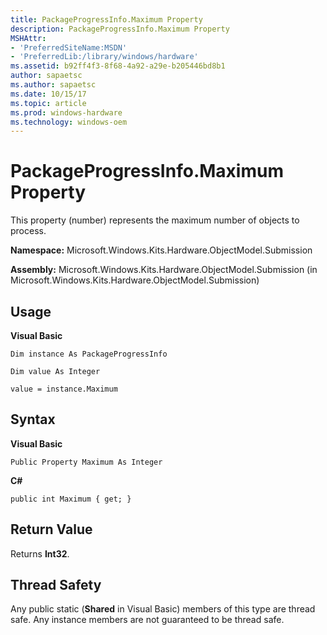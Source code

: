 ```yaml
---
title: PackageProgressInfo.Maximum Property
description: PackageProgressInfo.Maximum Property
MSHAttr:
- 'PreferredSiteName:MSDN'
- 'PreferredLib:/library/windows/hardware'
ms.assetid: b92ff4f3-8f68-4a92-a29e-b205446bd8b1
author: sapaetsc
ms.author: sapaetsc
ms.date: 10/15/17
ms.topic: article
ms.prod: windows-hardware
ms.technology: windows-oem
---
```


# PackageProgressInfo.Maximum Property


This property (number) represents the maximum number of objects to process.

**Namespace:** Microsoft.Windows.Kits.Hardware.ObjectModel.Submission

**Assembly:** Microsoft.Windows.Kits.Hardware.ObjectModel.Submission (in Microsoft.Windows.Kits.Hardware.ObjectModel.Submission)

## <span id="Usage"></span><span id="usage"></span><span id="USAGE"></span>Usage


**Visual Basic**

`Dim instance As PackageProgressInfo`

`Dim value As Integer`

`value = instance.Maximum`

## <span id="Syntax"></span><span id="syntax"></span><span id="SYNTAX"></span>Syntax


**Visual Basic**

`Public Property Maximum As Integer`

**C#**

`public int Maximum { get; }`

## <span id="Return_Value"></span><span id="return_value"></span><span id="RETURN_VALUE"></span>Return Value


Returns **Int32**.

## <span id="Thread_Safety"></span><span id="thread_safety"></span><span id="THREAD_SAFETY"></span>Thread Safety


Any public static (**Shared** in Visual Basic) members of this type are thread safe. Any instance members are not guaranteed to be thread safe.

 

 






